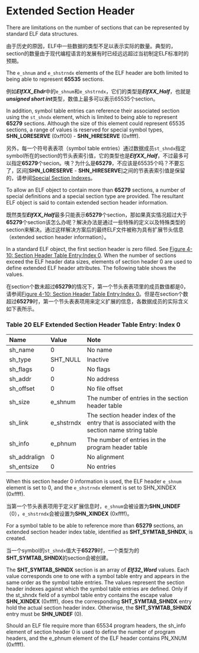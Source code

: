# Extended Section Header

There are limitations on the number of sections that can be represented by standard ELF data structures.

由于历史的原因，ELF中一些数据的类型不足以表示实际的数量。典型的，section的数量由于现代编程语言的发展有时已经远远超过当初制定ELF标准时的预期。

The `e_shnum` and `e_shstrndx` elements of the ELF header are both limited to being able to represent **65535** sections.

例如***ElfXX_Ehdr***中的`e_shnum`和`e_shstrndx`，它们的类型是***ElfXX_Half***，也就是***unsigned short int***类型，数值上最多可以表示65535个section。

In addition, symbol table entries can reference their associated section using the `st_shndx` element, which is limited to being able to represent **65279** sections. Although the size of this element could represent 65535 sections, a range of values is reserved for special symbol types, **SHN_LORESERVE** (0xff00) - **SHN_HIRESERVE** (0xffff).

另外，每一个符号表表项（symbol table entries）通过数据成员`st_shndx`指定symbol所在的section的节头表索引值，它的类型也是***ElfXX_Half***，不过最多可以指定**65279**个secion。咦？为什么是**65279**，不应该是65535个吗？不要忘了，区间[**SHN_LORESERVE** - **SHN_HIRESERVE**]之间的节表表索引值是保留的，请参阅[Special Section Indexes](https://github.com/astrotycoon/Executable-And-Linking-Format-ELF/blob/main/9.%20Special%20Section%20Indexes.md)。

To allow an ELF object to contain more than **65279** sections, a number of special definitions and a special section type are provided. The resultant ELF object is said to contain extended section header information.

既然类型***ElfXX_Half***最多只能表示**65279**个section，那如果真实情况超过大于**65279**个section该怎么办呢？解决办法是通过一些特殊的定义以及特殊类型的section来解决。通过这样解决方案后的最终ELF文件被称为具有扩展节头信息（extended section header information）。

In a standard ELF object, the first section header is zero filled. See [Figure 4-10: Section Header Table Entry:Index 0](https://github.com/astrotycoon/Executable-And-Linking-Format-ELF/blob/main/11.%20Section%20Types.md#figure-4-10-section-header-table-entryindex-0). When the number of sections exceed the ELF header data sizes, elements of section header 0 are used to define extended ELF header attributes. The following table shows the values.

在section个数未超过**65279**的情况下，第一个节头表表项里的成员数值都是0，请参阅[Figure 4-10: Section Header Table Entry:Index 0](https://github.com/astrotycoon/Executable-And-Linking-Format-ELF/blob/main/11.%20Section%20Types.md#figure-4-10-section-header-table-entryindex-0)。但是在section个数超过**65279**时，第一个节头表表项用来定义扩展的信息，各数据成员的实际含义如下表所示。

### Table 20  ELF Extended Section Header Table Entry: Index 0

**Name** | **Value** | **Note**
|:-|:-|:-|
sh_name|0|No name
sh_type | SHT_NULL |Inactive
sh_flags |0 |No flags
sh_addr|0 |No address
sh_offset|0 |No file offset
sh_size |e_shnum |The number of entries in the section header table
sh_link|e_shstrndx |The section header index of the entry that is associated with the section name string table
sh_info |e_phnum |The number of entries in the program header table
sh_addralign | 0 |No alignment
sh_entsize |0 |No entries

When this section header 0 information is used, the ELF header `e_shnum` element is set to 0, and the `e_shstrndx` element is set to SHN_XINDEX (0xffff).

当第一个节头表表项用于定义扩展信息时，`e_shnum`会被设置为**SHN_UNDEF**（0），`e_shstrndx`会被设置为**SHN_XINDEX** (0xffff)。

For a symbol table to be able to reference more than **65279** sections, an extended section header index table, identified as **SHT_SYMTAB_SHNDX**, is created.

当一个symbol的`st_shndx`值大于**65279**时，一个类型为的**SHT_SYMTAB_SHNDX**的section会被创建。

The **SHT_SYMTAB_SHNDX** section is an array of ***Elf32_Word*** values. Each value corresponds one to one with a symbol table entry and appears in the same order as the symbol table entries. The values represent the section header indexes against which the symbol table entries are defined. Only if the st_shndx field of a symbol table entry contains the escape value **SHN_XINDEX** (0xffff), does the corresponding **SHT_SYMTAB_SHNDX** entry hold the actual section header index. Otherwise, the **SHT_SYMTAB_SHNDX** entry must be **SHN_UNDEF** (0).

Should an ELF file require more than 65534 program headers, the sh_info element of section header 0 is used to define the number of program headers, and the e_phnum element of the ELF header contains PN_XNUM (0xffff).


